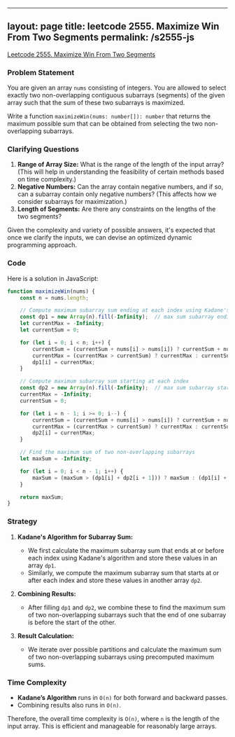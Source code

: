 
---
layout: page
title: leetcode 2555. Maximize Win From Two Segments
permalink: /s2555-js
---
[Leetcode 2555. Maximize Win From Two Segments](https://algoadvance.github.io/algoadvance/l2555)
### Problem Statement

You are given an array `nums` consisting of integers. You are allowed to select exactly two non-overlapping contiguous subarrays (segments) of the given array such that the sum of these two subarrays is maximized.

Write a function `maximizeWin(nums: number[]): number` that returns the maximum possible sum that can be obtained from selecting the two non-overlapping subarrays.

### Clarifying Questions
1. **Range of Array Size:** What is the range of the length of the input array? (This will help in understanding the feasibility of certain methods based on time complexity.)
2. **Negative Numbers:** Can the array contain negative numbers, and if so, can a subarray contain only negative numbers? (This affects how we consider subarrays for maximization.)
3. **Length of Segments:** Are there any constraints on the lengths of the two segments?

Given the complexity and variety of possible answers, it's expected that once we clarify the inputs, we can devise an optimized dynamic programming approach.

### Code

Here is a solution in JavaScript:

```javascript
function maximizeWin(nums) {
    const n = nums.length;

    // Compute maximum subarray sum ending at each index using Kadane's algorithm
    const dp1 = new Array(n).fill(-Infinity);  // max sum subarray ending at or before index i
    let currentMax = -Infinity;
    let currentSum = 0;

    for (let i = 0; i < n; i++) {
        currentSum = (currentSum + nums[i] > nums[i]) ? currentSum + nums[i] : nums[i];
        currentMax = (currentMax > currentSum) ? currentMax : currentSum;
        dp1[i] = currentMax;
    }

    // Compute maximum subarray sum starting at each index
    const dp2 = new Array(n).fill(-Infinity);  // max sum subarray starting at or after index i
    currentMax = -Infinity;
    currentSum = 0;

    for (let i = n - 1; i >= 0; i--) {
        currentSum = (currentSum + nums[i] > nums[i]) ? currentSum + nums[i] : nums[i];
        currentMax = (currentMax > currentSum) ? currentMax : currentSum;
        dp2[i] = currentMax;
    }

    // Find the maximum sum of two non-overlapping subarrays
    let maxSum = -Infinity;

    for (let i = 0; i < n - 1; i++) {
        maxSum = (maxSum > (dp1[i] + dp2[i + 1])) ? maxSum : (dp1[i] + dp2[i + 1]);
    }

    return maxSum;
}
```

### Strategy

1. **Kadane's Algorithm for Subarray Sum:** 
   - We first calculate the maximum subarray sum that ends at or before each index using Kadane's algorithm and store these values in an array `dp1`.
   - Similarly, we compute the maximum subarray sum that starts at or after each index and store these values in another array `dp2`.

2. **Combining Results:**
   - After filling `dp1` and `dp2`, we combine these to find the maximum sum of two non-overlapping subarrays such that the end of one subarray is before the start of the other.

3. **Result Calculation:**
   - We iterate over possible partitions and calculate the maximum sum of two non-overlapping subarrays using precomputed maximum sums.

### Time Complexity

- **Kadane’s Algorithm** runs in `O(n)` for both forward and backward passes.
- Combining results also runs in `O(n)`.

Therefore, the overall time complexity is `O(n)`, where `n` is the length of the input array. This is efficient and manageable for reasonably large arrays.